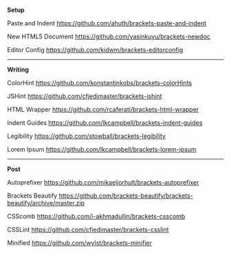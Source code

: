 **Setup**

Paste and Indent
https://github.com/ahuth/brackets-paste-and-indent

New HTML5 Document
https://github.com/yasinkuyu/brackets-newdoc

Editor Config
https://github.com/kidwm/brackets-editorconfig

---

**Writing**

ColorHint
https://github.com/konstantinkobs/brackets-colorHints

JSHint
https://github.com/cfjedimaster/brackets-jshint

HTML Wrapper
https://github.com/rcaferati/brackets-html-wrapper

Indent Guides
https://github.com/lkcampbell/brackets-indent-guides

Legibility
https://github.com/stowball/brackets-legibility

Lorem Ipsum
https://github.com/lkcampbell/brackets-lorem-ipsum

---

**Post**

Autoprefixer
https://github.com/mikaeljorhult/brackets-autoprefixer

Brackets Beautify
https://github.com/brackets-beautify/brackets-beautify/archive/master.zip

CSScomb
https://github.com/i-akhmadullin/brackets-csscomb

CSSLint
https://github.com/cfjedimaster/brackets-csslint

Minified
https://github.com/wylst/brackets-minifier
